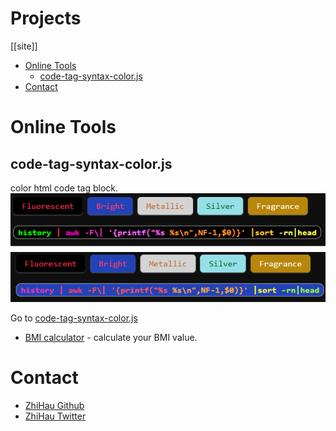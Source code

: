 # Projects
[[site]]
<!-- vim-markdown-toc GitLab -->

* [Online Tools](#online-tools)
    * [code-tag-syntax-color.js](#code-tag-syntax-colorjs)
* [Contact](#contact)

<!-- vim-markdown-toc -->

# Online Tools
## code-tag-syntax-color.js
color html code tag block.
![code-tag-syntax-color-js-preview](images/code-tag-syntax-color-js-preview.png)

Go to [code-tag-syntax-color.js](projects/code-tag-syntax-color.html) 


- [BMI calculator](projects/BMI%20calculator.html) - calculate your BMI value.

# Contact

- [ZhiHau Github](https://github.com/zhihau)
- [ZhiHau Twitter](https://twitter.com/ZhihauShiu)
